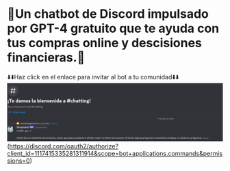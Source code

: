 # 🤖Un chatbot de Discord impulsado por GPT-4 gratuito que te ayuda con tus compras online y descisiones financieras.🤖
⬇️⬇️Haz click en el enlace para invitar al bot a tu comunidad⬇️⬇️
![](https://github.com/Josueviillaa/ShopAssist/blob/main/img.png)
(https://discord.com/oauth2/authorize?client_id=1117415335281311914&scope=bot+applications.commands&permissions=0)
